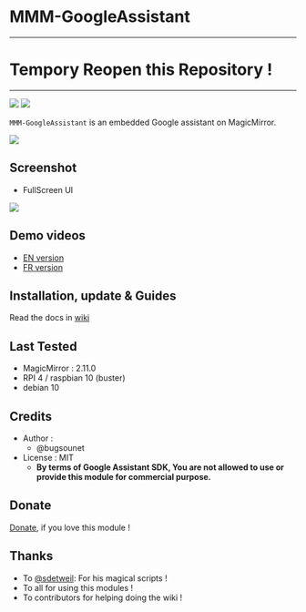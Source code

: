 # MMM-GoogleAssistant

---
# **Tempory Reopen this Repository !**
---

![](https://img.shields.io/npm/dm/@bugsounet/secure-ga) ![](https://img.shields.io/npm/dt/@bugsounet/secure-ga)

`MMM-GoogleAssistant` is an embedded Google assistant on MagicMirror.

![](https://github.com/bugsounet/MMM-GoogleAssistant/blob/dev/resources/GA_Big.png)

## Screenshot

- FullScreen UI

![](https://github.com/bugsounet/MMM-GoogleAssistant/blob/dev/resources/previewFS.jpg)

## Demo videos

- [EN version](https://youtu.be/viE9Ds8IvUQ)
- [FR version](https://www.youtube.com/watch?v=1hpx4xujqHg)

## Installation, update & Guides
Read the docs in [wiki](https://github.com/bugsounet/MMM-GoogleAssistant/wiki)<br>

## Last Tested
- MagicMirror : 2.11.0
- RPI 4 / raspbian 10 (buster)
- debian 10

## Credits
- Author :
  - @bugsounet
- License : MIT
  - **By terms of Google Assistant SDK, You are not allowed to use or provide this module for commercial purpose.**

## Donate
 [Donate](https://www.paypal.com/cgi-bin/webscr?cmd=_s-xclick&hosted_button_id=TTHRH94Y4KL36&source=url), if you love this module !

## Thanks
 - To [@sdetweil](https://github.com/sdetweil/MagicMirror_scripts): For his magical scripts !
 - To all for using this modules !
 - To contributors for helping doing the wiki !
